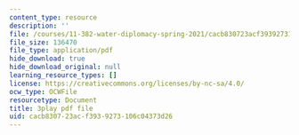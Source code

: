 ```yaml
---
content_type: resource
description: ''
file: /courses/11-382-water-diplomacy-spring-2021/cacb830723acf3939273106c04373d26_KmoodT_3XPQ.pdf
file_size: 136470
file_type: application/pdf
hide_download: true
hide_download_original: null
learning_resource_types: []
license: https://creativecommons.org/licenses/by-nc-sa/4.0/
ocw_type: OCWFile
resourcetype: Document
title: 3play pdf file
uid: cacb8307-23ac-f393-9273-106c04373d26
---
```

